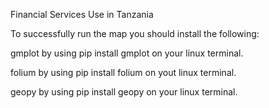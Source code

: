 Financial Services Use in Tanzania

To successfully run the map you should install the following:

gmplot by using pip install gmplot on your linux  terminal.

folium by using pip install folium on yout linux terminal.

geopy by using pip install geopy on your linux terminal.

